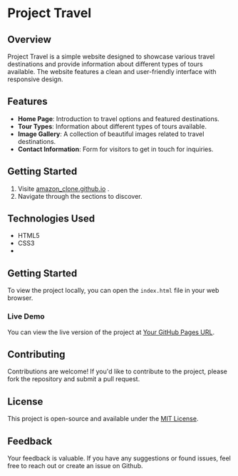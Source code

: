 # Project Travel

## Overview
Project Travel is a simple website designed to showcase various travel destinations and provide information about different types of tours available. The website features a clean and user-friendly interface with responsive design.

## Features
- **Home Page**: Introduction to travel options and featured destinations.
- **Tour Types**: Information about different types of tours available.
- **Image Gallery**: A collection of beautiful images related to travel destinations.
- **Contact Information**: Form for visitors to get in touch for inquiries.

## Getting Started
1. Visite [amazon_clone.github.io](https://the-himanshuyadav.github.io/Amazon-clone-/) .
2. Navigate through the sections to discover.

## Technologies Used
* HTML5
* CSS3
* 
## Getting Started
To view the project locally, you can open the `index.html` file in your web browser.

### Live Demo
You can view the live version of the project at [Your GitHub Pages URL](https://your_username.github.io/travel/).

## Contributing
Contributions are welcome! If you'd like to contribute to the project, please fork the repository and submit a pull request.

## License
This project is open-source and available under the [MIT License](LICENSE).

## Feedback
Your feedback is valuable. If you have any suggestions or found issues, feel free to reach out or create an issue on Github. 


